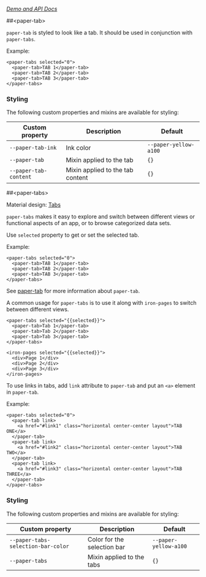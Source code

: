 
<!---

This README is automatically generated from the comments in these files:
paper-tab.html  paper-tabs-icons.html  paper-tabs.html

Edit those files, and our readme bot will duplicate them over here!
Edit this file, and the bot will squash your changes :)

-->

_[Demo and API Docs](https://elements.polymer-project.org/elements/paper-tabs)_


##&lt;paper-tab&gt;


`paper-tab` is styled to look like a tab.  It should be used in conjunction with
`paper-tabs`.

Example:

    <paper-tabs selected="0">
      <paper-tab>TAB 1</paper-tab>
      <paper-tab>TAB 2</paper-tab>
      <paper-tab>TAB 3</paper-tab>
    </paper-tabs>

### Styling

The following custom properties and mixins are available for styling:

Custom property | Description | Default
----------------|-------------|----------
`--paper-tab-ink` | Ink color | `--paper-yellow-a100`
`--paper-tab` | Mixin applied to the tab | `{}`
`--paper-tab-content` | Mixin applied to the tab content | `{}`



##&lt;paper-tabs&gt;


Material design: [Tabs](https://www.google.com/design/spec/components/tabs.html)

`paper-tabs` makes it easy to explore and switch between different views or functional aspects of
an app, or to browse categorized data sets.

Use `selected` property to get or set the selected tab.

Example:

    <paper-tabs selected="0">
      <paper-tab>TAB 1</paper-tab>
      <paper-tab>TAB 2</paper-tab>
      <paper-tab>TAB 3</paper-tab>
    </paper-tabs>

See <a href="#paper-tab">paper-tab</a> for more information about
`paper-tab`.

A common usage for `paper-tabs` is to use it along with `iron-pages` to switch
between different views.

    <paper-tabs selected="{{selected}}">
      <paper-tab>Tab 1</paper-tab>
      <paper-tab>Tab 2</paper-tab>
      <paper-tab>Tab 3</paper-tab>
    </paper-tabs>

    <iron-pages selected="{{selected}}">
      <div>Page 1</div>
      <div>Page 2</div>
      <div>Page 3</div>
    </iron-pages>


To use links in tabs, add `link` attribute to `paper-tab` and put an `<a>`
element in `paper-tab`.

Example:

    <paper-tabs selected="0">
      <paper-tab link>
        <a href="#link1" class="horizontal center-center layout">TAB ONE</a>
      </paper-tab>
      <paper-tab link>
        <a href="#link2" class="horizontal center-center layout">TAB TWO</a>
      </paper-tab>
      <paper-tab link>
        <a href="#link3" class="horizontal center-center layout">TAB THREE</a>
      </paper-tab>
    </paper-tabs>

### Styling

The following custom properties and mixins are available for styling:

Custom property | Description | Default
----------------|-------------|----------
`--paper-tabs-selection-bar-color` | Color for the selection bar | `--paper-yellow-a100`
`--paper-tabs` | Mixin applied to the tabs | `{}`


